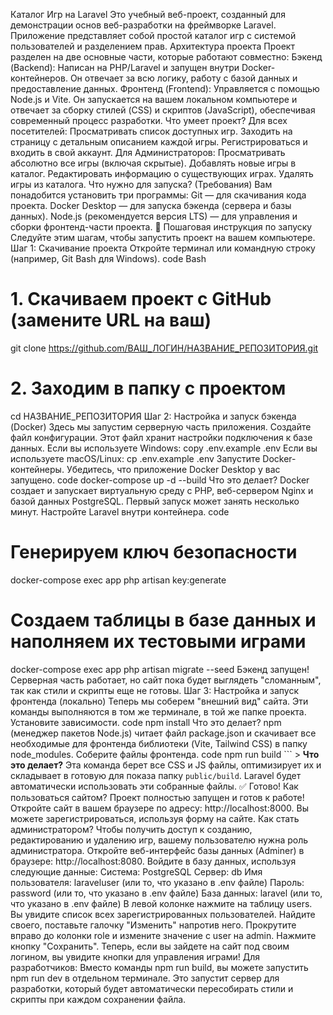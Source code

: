 Каталог Игр на Laravel
Это учебный веб-проект, созданный для демонстрации основ веб-разработки на фреймворке Laravel. Приложение представляет собой простой каталог игр с системой пользователей и разделением прав.
Архитектура проекта
Проект разделен на две основные части, которые работают совместно:
Бэкенд (Backend): Написан на PHP/Laravel и запущен внутри Docker-контейнеров. Он отвечает за всю логику, работу с базой данных и предоставление данных.
Фронтенд (Frontend): Управляется с помощью Node.js и Vite. Он запускается на вашем локальном компьютере и отвечает за сборку стилей (CSS) и скриптов (JavaScript), обеспечивая современный процесс разработки.
Что умеет проект?
Для всех посетителей:
Просматривать список доступных игр.
Заходить на страницу с детальным описанием каждой игры.
Регистрироваться и входить в свой аккаунт.
Для Администраторов:
Просматривать абсолютно все игры (включая скрытые).
Добавлять новые игры в каталог.
Редактировать информацию о существующих играх.
Удалять игры из каталога.
Что нужно для запуска? (Требования)
Вам понадобится установить три программы:
Git — для скачивания кода проекта.
Docker Desktop — для запуска бэкенда (сервера и базы данных).
Node.js (рекомендуется версия LTS) — для управления и сборки фронтенд-части проекта.
🚀 Пошаговая инструкция по запуску
Следуйте этим шагам, чтобы запустить проект на вашем компьютере.
Шаг 1: Скачивание проекта
Откройте терминал или командную строку (например, Git Bash для Windows).
code
Bash
# 1. Скачиваем проект с GitHub (замените URL на ваш)
git clone https://github.com/ВАШ_ЛОГИН/НАЗВАНИЕ_РЕПОЗИТОРИЯ.git

# 2. Заходим в папку с проектом
cd НАЗВАНИЕ_РЕПОЗИТОРИЯ
Шаг 2: Настройка и запуск бэкенда (Docker)
Здесь мы запустим серверную часть приложения.
Создайте файл конфигурации. Этот файл хранит настройки подключения к базе данных.
Если вы используете Windows: copy .env.example .env
Если вы используете macOS/Linux: cp .env.example .env
Запустите Docker-контейнеры. Убедитесь, что приложение Docker Desktop у вас запущено.
code
docker-compose up -d --build
Что это делает? Docker создает и запускает виртуальную среду с PHP, веб-сервером Nginx и базой данных PostgreSQL. Первый запуск может занять несколько минут.
Настройте Laravel внутри контейнера.
code
# Генерируем ключ безопасности
docker-compose exec app php artisan key:generate

# Создаем таблицы в базе данных и наполняем их тестовыми играми
docker-compose exec app php artisan migrate --seed
Бэкенд запущен! Серверная часть работает, но сайт пока будет выглядеть "сломанным", так как стили и скрипты еще не готовы.
Шаг 3: Настройка и запуск фронтенда (локально)
Теперь мы соберем "внешний вид" сайта. Эти команды выполняются в том же терминале, в той же папке проекта.
Установите зависимости.
code
npm install
Что это делает? npm (менеджер пакетов Node.js) читает файл package.json и скачивает все необходимые для фронтенда библиотеки (Vite, Tailwind CSS) в папку node_modules.
Соберите файлы фронтенда.
code
npm run build
```    > **Что это делает?** Эта команда берет все CSS и JS файлы, оптимизирует их и складывает в готовую для показа папку `public/build`. Laravel будет автоматически использовать эти собранные файлы.
✅ Готово! Как пользоваться сайтом?
Проект полностью запущен и готов к работе!
Откройте сайт в вашем браузере по адресу: http://localhost:8000.
Вы можете зарегистрироваться, используя форму на сайте.
Как стать администратором?
Чтобы получить доступ к созданию, редактированию и удалению игр, вашему пользователю нужна роль администратора.
Откройте веб-интерфейс базы данных (Adminer) в браузере: http://localhost:8080.
Войдите в базу данных, используя следующие данные:
Система: PostgreSQL
Сервер: db
Имя пользователя: laraveluser (или то, что указано в .env файле)
Пароль: password (или то, что указано в .env файле)
База данных: laravel (или то, что указано в .env файле)
В левой колонке нажмите на таблицу users.
Вы увидите список всех зарегистрированных пользователей. Найдите своего, поставьте галочку "Изменить" напротив него.
Прокрутите вправо до колонки role и измените значение с user на admin.
Нажмите кнопку "Сохранить".
Теперь, если вы зайдете на сайт под своим логином, вы увидите кнопки для управления играми!
Для разработчиков: Вместо команды npm run build, вы можете запустить npm run dev в отдельном терминале. Это запустит сервер для разработки, который будет автоматически пересобирать стили и скрипты при каждом сохранении файла.
